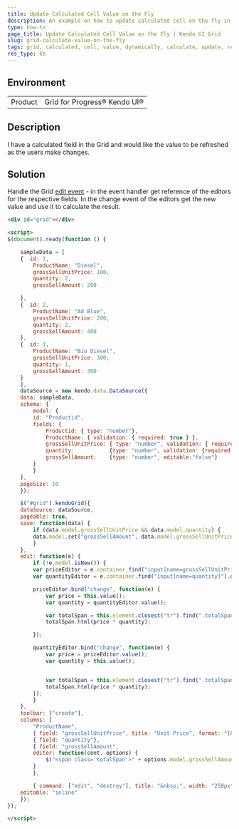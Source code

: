 ```yaml
---
title: Update Calculated Cell Value on the Fly
description: An example on how to update calculated cell on the fly in a Kendo UI Grid.
type: how-to
page_title: Update Calculated Cell Value on the Fly | Kendo UI Grid
slug: grid-calculate-value-on-the-fly
tags: grid, calculated, cell, value, dynamically, calculate, update, result
res_type: kb
---
```


## Environment

<table>
 <tr>
  <td>Product</td>
  <td>Grid for Progress® Kendo UI®</td>
 </tr>
</table>

## Description

I have a calculated field in the Grid and would like the value to be refreshed as the users make changes.

## Solution

Handle the Grid [edit event](https://docs.telerik.com/kendo-ui/api/javascript/ui/grid/events/edit) - in the event handler get reference of the editors for the respective fields. In the change event of the editors get the new value and use it to calculate the result.

```html
<div id="grid"></div>

<script>
$(document).ready(function () {

    sampleData = [
    {  id: 1,
        ProductName: "Diesel",
        grossSellUnitPrice: 100,
        quantity: 2,
        grossSellAmount: 200

    },
    {  id: 2,
        ProductName: "Ad Blue",
        grossSellUnitPrice: 200,
        quantity: 2,
        grossSellAmount: 400
    },
    {  id: 3,
        ProductName: "Bio Diesel",
        grossSellUnitPrice: 300,
        quantity: 1,
        grossSellAmount: 300
    }
    ],
    dataSource = new kendo.data.DataSource({
    data: sampleData,
    schema: {
        model: {
        id: "Productid",
        fields: {
            Productid: { type: "number"},
            ProductName: { validation: { required: true } },
            grossSellUnitPrice: { type: "number", validation: { required: true, min: 1}},
            quantity: 			{type: "number", validation: {required: true}},
            grossSellAmount: 	{type: "number", editable:"false"}
        }
        }
    },
    pageSize: 10
    });

    $("#grid").kendoGrid({
    dataSource: dataSource,
    pageable: true,
    save: function(data) {
        if (data.model.grossSellUnitPrice && data.model.quantity) {
        data.model.set("grossSellAmount", data.model.grossSellUnitPrice * data.model.quantity);
        }
    },
    edit: function(e) {
        if (!e.model.isNew()) {
        var priceEditor = e.container.find("input[name=grossSellUnitPrice]").data("kendoNumericTextBox");
        var quantityEditor = e.container.find("input[name=quantity]").data("kendoNumericTextBox");

        priceEditor.bind("change", function(e) {
            var price = this.value();
            var quantity = quantityEditor.value();

            var totalSpan = this.element.closest("tr").find(".totalSpan");
            totalSpan.html(price * quantity);

        });

        quantityEditor.bind("change", function(e) {
            var price = priceEditor.value();
            var quantity = this.value();


            var totalSpan = this.element.closest("tr").find(".totalSpan");
            totalSpan.html(price * quantity);
        });
        }
    },
    toolbar: ["create"],
    columns: [
        "ProductName",
        { field: "grossSellUnitPrice", title: "Unit Price", format: "{0:c}", width: "120px" },
        { field: "quantity"},
        { field: "grossSellAmount",
        editor: function(cont, options) {
            $("<span class='totalSpan'>" + options.model.grossSellAmount + " &euro;</span>").appendTo(cont);
        }
        },

        { command: ["edit", "destroy"], title: "&nbsp;", width: "250px" }],
    editable: "inline"
    });
});

</script>
```
